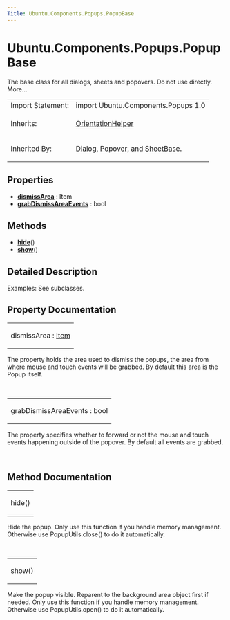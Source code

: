 ```yaml
---
Title: Ubuntu.Components.Popups.PopupBase
---
```


# Ubuntu.Components.Popups.PopupBase

<span class="subtitle"></span>
<!-- $$$PopupBase-brief -->
<p>The base class for all dialogs, sheets and popovers. Do not use directly. More...</p>
<!-- @@@PopupBase -->
<table class="alignedsummary">
<tr><td class="memItemLeft rightAlign topAlign"> Import Statement:</td><td class="memItemRight bottomAlign"> import Ubuntu.Components.Popups 1.0</td></tr><tr><td class="memItemLeft rightAlign topAlign"> Inherits:</td><td class="memItemRight bottomAlign"> <p><a href="Ubuntu.Components.OrientationHelper.md">OrientationHelper</a></p>
</td></tr><tr><td class="memItemLeft rightAlign topAlign"> Inherited By:</td><td class="memItemRight bottomAlign"> <p><a href="Ubuntu.Components.Popups.Dialog.md">Dialog</a>, <a href="Ubuntu.Components.Popups.Popover.md">Popover</a>, and <a href="https://developer.ubuntu.comapps/qml/sdk-15.04.1/Ubuntu.Components.Popups.SheetBase/">SheetBase</a>.</p>
</td></tr></table><ul>
</ul>
<h2 id="properties">Properties</h2>
<ul>
<li class="fn"><b><b><a href="#dismissArea-prop">dismissArea</a></b></b> : Item</li>
<li class="fn"><b><b><a href="#grabDismissAreaEvents-prop">grabDismissAreaEvents</a></b></b> : bool</li>
</ul>
<h2 id="methods">Methods</h2>
<ul>
<li class="fn"><b><b><a href="#hide-method">hide</a></b></b>()</li>
<li class="fn"><b><b><a href="#show-method">show</a></b></b>()</li>
</ul>
<!-- $$$PopupBase-description -->
<h2 id="details">Detailed Description</h2>
</p>
<p>Examples: See subclasses.</p>
<!-- @@@PopupBase -->
<h2>Property Documentation</h2>
<!-- $$$dismissArea -->
<table class="qmlname"><tr valign="top" id="dismissArea-prop"><td class="tblQmlPropNode"><p><span class="name">dismissArea</span> : <span class="type"><a href="../sdk-14.10/QtQuick.Item.md">Item</a></span></p></td></tr></table><p>The property holds the area used to dismiss the popups, the area from where mouse and touch events will be grabbed. By default this area is the Popup itself.</p>
<!-- @@@dismissArea -->
<br/>
<!-- $$$grabDismissAreaEvents -->
<table class="qmlname"><tr valign="top" id="grabDismissAreaEvents-prop"><td class="tblQmlPropNode"><p><span class="name">grabDismissAreaEvents</span> : <span class="type">bool</span></p></td></tr></table><p>The property specifies whether to forward or not the mouse and touch events happening outside of the popover. By default all events are grabbed.</p>
<!-- @@@grabDismissAreaEvents -->
<br/>
<h2>Method Documentation</h2>
<!-- $$$hide -->
<table class="qmlname"><tr valign="top" id="hide-method"><td class="tblQmlFuncNode"><p><span class="name">hide</span>()</p></td></tr></table><p>Hide the popup. Only use this function if you handle memory management. Otherwise use PopupUtils.close() to do it automatically.</p>
<!-- @@@hide -->
<br/>
<!-- $$$show -->
<table class="qmlname"><tr valign="top" id="show-method"><td class="tblQmlFuncNode"><p><span class="name">show</span>()</p></td></tr></table><p>Make the popup visible. Reparent to the background area object first if needed. Only use this function if you handle memory management. Otherwise use PopupUtils.open() to do it automatically.</p>
<!-- @@@show -->
<br/>

